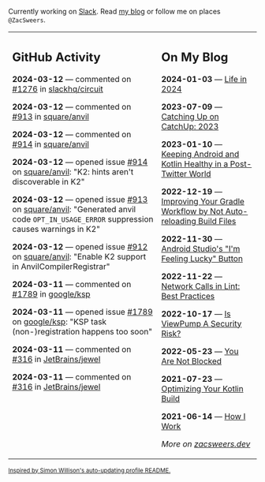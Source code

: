 Currently working on [Slack](https://slack.com/). Read [my blog](https://zacsweers.dev/) or follow me on places `@ZacSweers`.

<table><tr><td valign="top" width="60%">

## GitHub Activity
<!-- githubActivity starts -->
**2024-03-12** — commented on [#1276](https://github.com/slackhq/circuit/pull/1276#issuecomment-1991788250) in [slackhq/circuit](https://github.com/slackhq/circuit)

**2024-03-12** — commented on [#913](https://github.com/square/anvil/issues/913#issuecomment-1990707799) in [square/anvil](https://github.com/square/anvil)

**2024-03-12** — commented on [#914](https://github.com/square/anvil/issues/914#issuecomment-1990707131) in [square/anvil](https://github.com/square/anvil)

**2024-03-12** — opened issue [#914](https://github.com/square/anvil/issues/914) on [square/anvil](https://github.com/square/anvil): "K2: hints aren't discoverable in K2"

**2024-03-12** — opened issue [#913](https://github.com/square/anvil/issues/913) on [square/anvil](https://github.com/square/anvil): "Generated anvil code `OPT_IN_USAGE_ERROR` suppression causes warnings in K2"

**2024-03-12** — opened issue [#912](https://github.com/square/anvil/issues/912) on [square/anvil](https://github.com/square/anvil): "Enable K2 support in AnvilCompilerRegistrar"

**2024-03-11** — commented on [#1789](https://github.com/google/ksp/issues/1789#issuecomment-1989513993) in [google/ksp](https://github.com/google/ksp)

**2024-03-11** — opened issue [#1789](https://github.com/google/ksp/issues/1789) on [google/ksp](https://github.com/google/ksp): "KSP task (non-)registration happens too soon"

**2024-03-11** — commented on [#316](https://github.com/JetBrains/jewel/issues/316#issuecomment-1989427887) in [JetBrains/jewel](https://github.com/JetBrains/jewel)

**2024-03-11** — commented on [#316](https://github.com/JetBrains/jewel/issues/316#issuecomment-1989423620) in [JetBrains/jewel](https://github.com/JetBrains/jewel)
<!-- githubActivity ends -->
</td><td valign="top" width="40%">

## On My Blog
<!-- blog starts -->
**2024-01-03** — [Life in 2024](https://www.zacsweers.dev/life-in-2024/)

**2023-07-09** — [Catching Up on CatchUp: 2023](https://www.zacsweers.dev/catching-up-on-catchup-2023/)

**2023-01-10** — [Keeping Android and Kotlin Healthy in a Post-Twitter World](https://www.zacsweers.dev/keeping-android-healthy/)

**2022-12-19** — [Improving Your Gradle Workflow by Not Auto-reloading Build Files](https://www.zacsweers.dev/improving-your-workflow-by-not-auto-reloading-build-files/)

**2022-11-30** — [Android Studio's "I'm Feeling Lucky" Button](https://www.zacsweers.dev/android-studios-im-feeling-lucky-button/)

**2022-11-22** — [Network Calls in Lint: Best Practices](https://www.zacsweers.dev/network-calls-in-lint-best-practices/)

**2022-10-17** — [Is ViewPump A Security Risk?](https://www.zacsweers.dev/is-viewpump-a-security-risk/)

**2022-05-23** — [You Are Not Blocked](https://www.zacsweers.dev/you-are-not-blocked/)

**2021-07-23** — [Optimizing Your Kotlin Build](https://www.zacsweers.dev/optimizing-your-kotlin-build/)

**2021-06-14** — [How I Work](https://www.zacsweers.dev/how-i-work/)
<!-- blog ends -->
_More on [zacsweers.dev](https://zacsweers.dev/)_
</td></tr></table>

<sub><a href="https://simonwillison.net/2020/Jul/10/self-updating-profile-readme/">Inspired by Simon Willison's auto-updating profile README.</a></sub>